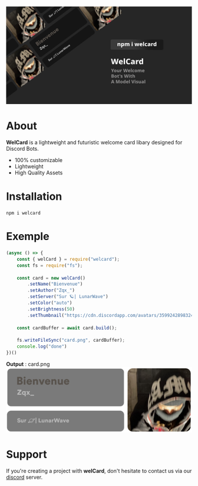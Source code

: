 ![](https://github.com/ZqxDev/WelCard/blob/main/assets/Welcard.png)

# About

**WelCard** is a lightweight and futuristic welcome card libary designed for Discord Bots.

- 100% customizable
- Lightweight
- High Quality Assets

# Installation
```
npm i welcard
```

# Exemple
```js
(async () => {
    const { welCard } = require("welcard");
    const fs = require("fs");

    const card = new welCard()
        .setName("Bienvenue")
        .setAuthor("Zqx_")
        .setServer("Sur 🪐| LunarWave")
        .setColor("auto")
        .setBrightness(50)
        .setThumbnail("https://cdn.discordapp.com/avatars/359924289832484865/dae79e262689070227d7ee2c72b20ae9.png?size=4096")
       
    const cardBuffer = await card.build();

    fs.writeFileSync("card.png", cardBuffer);
    console.log("done")
})()
```

**Output** : card.png
![output](https://github.com/ZqxDev/WelCard/blob/main/exemple/card.png)

# Support
If you're creating a project with **welCard**, don't hesitate to contact us via our [discord](https://discord.gg/8D6je4XnDS) server.